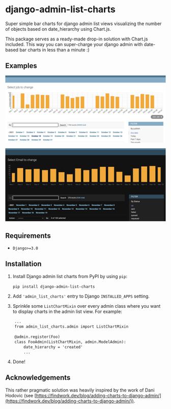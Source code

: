 # django-admin-list-charts
Super simple bar charts for django admin list views visualizing the number of objects based on date_hierarchy using Chart.js.

This package serves as a ready-made drop-in solution with Chart.js included.
This way you can super-charge your django admin with date-based bar charts in less than a minute :)

## Examples

![Example 1: Django admin list charts on with bright theme](https://github.com/foorilla/django-admin-list-charts/raw/main/django-admin-list-charts_example_1_bright_screen.png)

![Example 1: Django admin list charts on with dark theme](https://github.com/foorilla/django-admin-list-charts/raw/main/django-admin-list-charts_example_2_dark_screen.png)

## Requirements

* `Django>=3.0`

## Installation

1. Install Django admin list charts from PyPI by using `pip`:

	`pip install django-admin-list-charts`

2. Add `'admin_list_charts'` entry to Django `INSTALLED_APPS` setting.

3. Sprinkle some `ListChartMixin` over every admin class where you want to display charts in the admin list view. For example:

```	
    ...
    from admin_list_charts.admin import ListChartMixin
    
    @admin.register(Foo)
    class FooAdmin(ListChartMixin, admin.ModelAdmin):
	    date_hierarchy = 'created'
	    ...
```

4. Done!

## Acknowledgements

This rather pragmatic solution was heavily inspired by the work of Dani Hodovic (see [https://findwork.dev/blog/adding-charts-to-django-admin/](https://findwork.dev/blog/adding-charts-to-django-admin/)).
